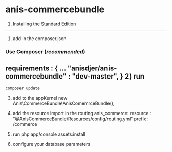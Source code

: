 anis-commercebundle
===================


1) Installing the Standard Edition
----------------------------------
1) add in the composer.json

### Use Composer (*recommended*)

requirements : {
 ... 
 "anisdjer/anis-commercebundle" : "dev-master",
 }
2) run 
--------
    composer update
3) add to the appKernel new Anis\CommerceBundle\AnisComemrceBundle(),
4) add the resource import in the routing 
anis_commerce:
    resource : "@AnisCommerceBundle/Resources/config/routing.yml"
    prefix : /commerce
	
5) run php app/console assets:install
6) configure your database parameters